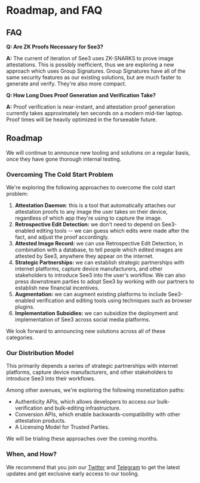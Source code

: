 # Roadmap, and FAQ

## FAQ

**Q: Are ZK Proofs Necessary for See3?**

**A:** The current of iteration of See3 uses ZK-SNARKS to prove image attestations. This is possibly inefficient, thus we are exploring a new approach which uses Group Signatures. Group Signatures have all of the same security features as our existing solutions, but are much faster to generate and verify. They're also more compact.

**Q: How Long Does Proof Generation and Verification Take?**

**A:** Proof verification is near-instant, and attestation proof generation currently takes approximately ten seconds on a modern mid-tier laptop. Proof times will be heavily optimized in the forseeable future.

## Roadmap

We will continue to announce new tooling and solutions on a regular basis, once they have gone thorough internal testing.

### Overcoming The Cold Start Problem

We're exploring the following approaches to overcome the cold start problem:

1. **Attestation Daemon**: this is a tool that automatically attaches our attestation proofs to any image the user takes on their device, regardless of which app they're using to capture the image.
2. **Retrospective Edit Detection:** we don't need to depend on See3-enabled editing tools -- we can guess which edits were made after the fact, and adjust the proof accordingly.
3. **Attested Image Record:** we can use Retrospective Edit Detection, in combination with a database, to tell people which edited images are attested by See3, anywhere they appear on the internet.
4. **Strategic Partnerships:** we can establish strategic partnerships with internet platforms, capture device manufacturers, and other stakeholders to introduce See3 into the user's workflow. We can also press downstream parties to adopt See3 by working with our partners to establish new financial incentives.
5. **Augmentation:** we can augment existing platforms to include See3-enabled verification and editing tools using techniques such as browser plugins.
6. **Implementation Subsidies:** we can subsidize the deployment and implementation of See3 across social media platforms.

We look forward to announcing new solutions across all of these categories.

### Our Distribution Model

This primarily depends a series of strategic partnerships with internet platforms, capture device manufacturers, and other stakeholders to introduce See3 into their workflows.

Among other avenues, we're exploring the following monetization paths:

* Authenticity APIs, which allows developers to access our bulk-verification and bulk-editing infrastructure.
* Conversion APIs, which enable backwards-compatibility with other attestation products.
* A Licensing Model for Trusted Parties.

We will be trialing these approaches over the coming months.

### When, and How?

We recommend that you join our [Twitter](https://twitter.com/see3xyz) and [Telegram](https://t.me/see3isthetruth) to get the latest updates and get exclusive early access to our tooling.

